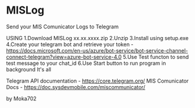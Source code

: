 # MISLog
Send your MIS Comunicator Logs to Telegram

USING
1.Download MISLog xx.xx.xxxx.zip
2.Unzip
3.Install using setup.exe
4.Create your telegram bot and retrieve your token - https://docs.microsoft.com/en-us/azure/bot-service/bot-service-channel-connect-telegram?view=azure-bot-service-4.0
5.Use Test functon to send test message to your chat_id
6.Use Start button to run program in background
It's all

Telegram API documentation - https://core.telegram.org/
MIS Comunicator Docs - https://doc.sysdevmobile.com/miscommunicator/

by Moka702
